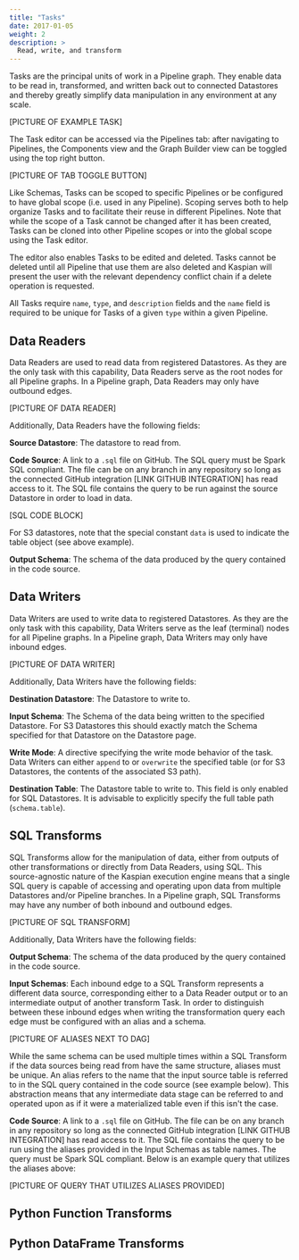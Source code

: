 ```yaml
---
title: "Tasks"
date: 2017-01-05
weight: 2
description: >
  Read, write, and transform
---
```

Tasks are the principal units of work in a Pipeline graph.
They enable data to be read in, transformed, and written back out to connected Datastores and thereby greatly 
simplify data manipulation in any environment at any scale.

[PICTURE OF EXAMPLE TASK]

The Task editor can be accessed via the Pipelines tab: after navigating to Pipelines,
the Components view and the Graph Builder view can be toggled using the top right button.

[PICTURE OF TAB TOGGLE BUTTON]

Like Schemas, Tasks can be scoped to specific Pipelines or be configured to have global scope
(i.e. used in any Pipeline). Scoping serves both to help organize Tasks and to facilitate their reuse
in different Pipelines. Note that while the scope of a Task cannot be changed after it has been created, 
Tasks can be cloned into other Pipeline scopes or into the global scope using the Task editor.

The editor also enables Tasks to be edited and deleted.
Tasks cannot be deleted until all Pipeline that use them are also deleted and 
Kaspian will present the user with the relevant dependency conflict chain if a delete operation is requested.

All Tasks require `name`, `type`, and `description` fields and the 
`name` field is required to be unique for Tasks of a given `type` within a given Pipeline.


## Data Readers
Data Readers are used to read data from registered Datastores.
As they are the only task with this capability, Data Readers serve as the root nodes for 
all Pipeline graphs. In a Pipeline graph, Data Readers may only have outbound edges.

[PICTURE OF DATA READER]

Additionally, Data Readers have the following fields:


**Source Datastore**: The datastore to read from.

**Code Source**: A link to a `.sql` file on GitHub. The SQL query must be Spark SQL compliant. 
The file can be on any branch in any repository so long as the connected GitHub integration 
[LINK GITHUB INTEGRATION] has read access to it. 
The SQL file contains the query to be run against the source Datastore in order to load in data.

[SQL CODE BLOCK]

For S3 datastores, note that the special constant `data` is used to indicate the table object 
(see above example).

**Output Schema**: The schema of the data produced by the query contained in the code source.

## Data Writers
Data Writers are used to write data to registered Datastores. As they are the only task with this capability,
Data Writers serve as the leaf (terminal) nodes for all Pipeline graphs. In a Pipeline graph,
Data Writers may only have inbound edges.

[PICTURE OF DATA WRITER]

Additionally, Data Writers have the following fields:

**Destination Datastore**: The Datastore to write to.

**Input Schema**: The Schema of the data being written to the specified Datastore. For S3 Datastores 
this should exactly match the Schema specified for that Datastore on the Datastore page.

**Write Mode**: A directive specifying the write mode behavior of the task. 
Data Writers can either `append` to or `overwrite` the specified table 
(or for S3 Datastores, the contents of the associated S3 path).

**Destination Table**: The Datastore table to write to.
This field is only enabled for SQL Datastores.
It is advisable to explicitly specify the full table path (`schema.table`). 

## SQL Transforms
SQL Transforms allow for the manipulation of data, either from outputs of other 
transformations or directly from Data Readers, using SQL.
This source-agnostic nature of the Kaspian execution engine means that a single SQL query is
capable of accessing and operating upon data from multiple Datastores and/or Pipeline branches. 
In a Pipeline graph, SQL Transforms may have any number of both inbound and outbound edges.

[PICTURE OF SQL TRANSFORM]

Additionally, Data Writers have the following fields:

**Output Schema**: The schema of the data produced by the query contained in the code source.

**Input Schemas**: Each inbound edge to a SQL Transform represents a different data source,
corresponding either to a Data Reader output or to an intermediate output of another transform Task.
In order to distinguish between these inbound edges when writing the transformation 
query each edge must be configured with an alias and a schema.

[PICTURE OF ALIASES NEXT TO DAG]

While the same schema can be used multiple times within a SQL Transform if the data sources being read from have
the same structure, aliases must be unique. An alias refers to the name that the input source table is referred to
in the SQL query contained in the code source (see example below). This abstraction means that any intermediate
data stage can be referred to and operated upon as if it were a materialized table even if this isn't the case.

**Code Source**: A link to a `.sql` file on GitHub.
The file can be on any branch in any repository so long as the connected GitHub integration
[LINK GITHUB INTEGRATION] has read access to it.
The SQL file contains the query to be run using the aliases provided in the Input Schemas as table names.
The query must be Spark SQL compliant.
Below is an example query that utilizes the aliases above:

[PICTURE OF QUERY THAT UTILIZES ALIASES PROVIDED]


## Python Function Transforms
## Python DataFrame Transforms
